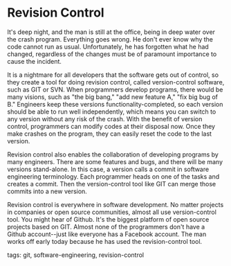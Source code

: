 # Revision Control

It's deep night, and the man is still at the office, being in deep water over the crash program. Everything goes wrong. He don't ever know why the code cannot run as usual. Unfortunately, he has forgotten what he had changed, regardless of the changes must be of paramount importance to cause the incident.

It is a nightmare for all developers that the software gets out of control, so they create a tool for doing revision control, called version-control software, such as GIT or SVN. When programmers develop programs, there would be many visions, such as "the big bang," "add new feature A," "fix big bug of B." Engineers keep these versions functionality-completed, so each version should be able to run well independently, which means you can switch to any version without any risk of the crash. With the benefit of version control, programmers can modify codes at their disposal now. Once they make crashes on the program, they can easily reset the code to the last version.

Revision control also enables the collaboration of developing programs by many engineers. There are some features and bugs, and there will be many versions stand-alone. In this case, a version calls a commit in software engineering terminology. Each programmer heads on one of the tasks and creates a commit. Then the version-control tool like GIT can merge those commits into a new version.

Revision control is everywhere in software development. No matter projects in companies or open source communities, almost all use version-control tool. You might hear of Github. It's the biggest platform of open source projects based on GIT. Almost none of the programmers don't have a Github account--just like everyone has a Facebook account. The man works off early today because he has used the revision-control tool.

tags: git, software-engineering, revision-control
